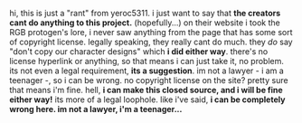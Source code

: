 hi, this is just a "rant" from yeroc5311. i just want to say that **the creators cant do anything to this project.** (hopefully...) on their website i took the RGB protogen's lore, i never saw anything from the page that has some sort of copyright license. legally speaking, they really cant do much. they *do* say "don't copy our character designs" which **i did either way**. there's no license hyperlink or anything, so that means i can just take it, no problem. its not even a legal requirement, **its a suggestion**. im not a lawyer - i am a teenager -, so i can be wrong. no copyright license on the site? pretty sure that means i'm fine. hell, **i can make this closed source, and i will be fine either way!** its more of a legal loophole. like i've said, **i can be completely wrong here. im not a lawyer, i'm a teenager...**
